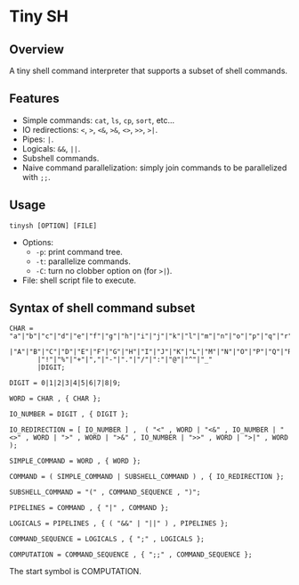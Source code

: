 # Tiny SH

## Overview
A tiny shell command interpreter that supports a subset of shell commands.

## Features

  * Simple commands: `cat`, `ls`, `cp`, `sort`, etc...
  * IO redirections: `<`, `>`, `<&`, `>&`, `<>`, `>>`, `>|`.
  * Pipes: `|`.
  * Logicals: `&&`, `||`.
  * Subshell commands.
  * Naive command parallelization: simply join commands to be parallelized with `;;`.

## Usage

```
tinysh [OPTION] [FILE]
```

  * Options:
    - `-p`: print command tree.
    - `-t`: parallelize commands.
    - `-C`: turn no clobber option on (for `>|`).
  * File: shell script file to execute.

## Syntax of shell command subset

```
CHAR =  "a"|"b"|"c"|"d"|"e"|"f"|"g"|"h"|"i"|"j"|"k"|"l"|"m"|"n"|"o"|"p"|"q"|"r"|"s"|"t"|"u"|"v"|"w"|"x"|"y"|"z"
       |"A"|"B"|"C"|"D"|"E"|"F"|"G"|"H"|"I"|"J"|"K"|"L"|"M"|"N"|"O"|"P"|"Q"|"R"|"S"|"T"|"U"|"V"|"W"|"X"|"Y"|"Z"
       |"!"|"%"|"+"|","|"-"|"."|"/"|":"|"@"|"^"|"_"
       |DIGIT;

DIGIT = 0|1|2|3|4|5|6|7|8|9;

WORD = CHAR , { CHAR };

IO_NUMBER = DIGIT , { DIGIT };

IO_REDIRECTION = [ IO_NUMBER ] ,  ( "<" , WORD | "<&" , IO_NUMBER | "<>" , WORD | ">" , WORD | ">&" , IO_NUMBER | ">>" , WORD | ">|" , WORD );

SIMPLE_COMMAND = WORD , { WORD };

COMMAND = ( SIMPLE_COMMAND | SUBSHELL_COMMAND ) , { IO_REDIRECTION };

SUBSHELL_COMMAND = "(" , COMMAND_SEQUENCE , ")";

PIPELINES = COMMAND , { "|" , COMMAND };

LOGICALS = PIPELINES , { ( "&&" | "||" ) , PIPELINES };

COMMAND_SEQUENCE = LOGICALS , { ";" , LOGICALS };

COMPUTATION = COMMAND_SEQUENCE , { ";;" , COMMAND_SEQUENCE };
```

The start symbol is COMPUTATION.
